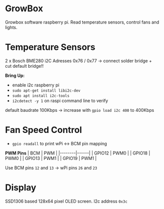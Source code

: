 # GrowBox
Growbox software raspberry pi. Read temperature sensors, control fans and lights.

# Temperature Sensors
2 x Bosch BME280
i2C Adresses 0x76 / 0x77 -> connect solder bridge + cut default bridge!!

**Bring Up:**
- enable i2c raspberry pi
- `sudo apt-get install libi2c-dev`
- `sudo apt install i2c-tools`
- `i2cdetect -y 1` on raspi command line to verify

default baudrate 100Kbps -> increase with `gpio load i2c 400` to 400Kbps

# Fan Speed Control
- `gpio readall` to print wPi <-> BCM pin mapping

**PWM Pins**
| BCM | PWM |
|--------|------|
| GPIO12 | PWM0 |
| GPIO18 | PWM0 |
| GPIO13 | PWM1 |
| GPIO19 | PWM1 |

Use BCM pins `12` and `13` -> wPi pins `26` and `23`

# Display
SSD1306 based 128x64 pixel OLED screen. I2c address `0x3c`